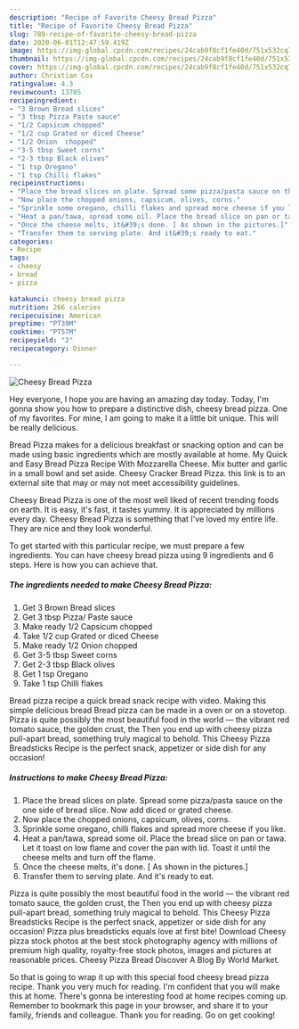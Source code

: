 ```yaml
---
description: "Recipe of Favorite Cheesy Bread Pizza"
title: "Recipe of Favorite Cheesy Bread Pizza"
slug: 789-recipe-of-favorite-cheesy-bread-pizza
date: 2020-06-01T12:47:59.419Z
image: https://img-global.cpcdn.com/recipes/24cab9f8cf1fe40d/751x532cq70/cheesy-bread-pizza-recipe-main-photo.jpg
thumbnail: https://img-global.cpcdn.com/recipes/24cab9f8cf1fe40d/751x532cq70/cheesy-bread-pizza-recipe-main-photo.jpg
cover: https://img-global.cpcdn.com/recipes/24cab9f8cf1fe40d/751x532cq70/cheesy-bread-pizza-recipe-main-photo.jpg
author: Christian Cox
ratingvalue: 4.3
reviewcount: 13785
recipeingredient:
- "3 Brown Bread slices"
- "3 tbsp Pizza Paste sauce"
- "1/2 Capsicum chopped"
- "1/2 cup Grated or diced Cheese"
- "1/2 Onion  chopped"
- "3-5 tbsp Sweet corns"
- "2-3 tbsp Black olives"
- "1 tsp Oregano"
- "1 tsp Chilli flakes"
recipeinstructions:
- "Place the bread slices on plate. Spread some pizza/pasta sauce on the one side of bread slice. Now add diced or grated cheese."
- "Now place the chopped onions, capsicum, olives, corns."
- "Sprinkle some oregano, chilli flakes and spread more cheese if you like."
- "Heat a pan/tawa, spread some oil. Place the bread slice on pan or tawa. Let it toast on low flame and cover the pan with lid. Toast it until the cheese melts and turn off the flame."
- "Once the cheese melts, it&#39;s done. [ As shown in the pictures.]"
- "Transfer them to serving plate. And it&#39;s ready to eat."
categories:
- Recipe
tags:
- cheesy
- bread
- pizza

katakunci: cheesy bread pizza 
nutrition: 266 calories
recipecuisine: American
preptime: "PT39M"
cooktime: "PT57M"
recipeyield: "2"
recipecategory: Dinner

---
```



![Cheesy Bread Pizza](https://img-global.cpcdn.com/recipes/24cab9f8cf1fe40d/751x532cq70/cheesy-bread-pizza-recipe-main-photo.jpg)

Hey everyone, I hope you are having an amazing day today. Today, I'm gonna show you how to prepare a distinctive dish, cheesy bread pizza. One of my favorites. For mine, I am going to make it a little bit unique. This will be really delicious.

Bread Pizza makes for a delicious breakfast or snacking option and can be made using basic ingredients which are mostly available at home. My Quick and Easy Bread Pizza Recipe With Mozzarella Cheese. Mix butter and garlic in a small bowl and set aside. Cheesy Cracker Bread Pizza. this link is to an external site that may or may not meet accessibility guidelines.

Cheesy Bread Pizza is one of the most well liked of recent trending foods on earth. It is easy, it's fast, it tastes yummy. It is appreciated by millions every day. Cheesy Bread Pizza is something that I've loved my entire life. They are nice and they look wonderful.


To get started with this particular recipe, we must prepare a few ingredients. You can have cheesy bread pizza using 9 ingredients and 6 steps. Here is how you can achieve that.

<!--inarticleads1-->

##### The ingredients needed to make Cheesy Bread Pizza:

1. Get 3 Brown Bread slices
1. Get 3 tbsp Pizza/ Paste sauce
1. Make ready 1/2 Capsicum chopped
1. Take 1/2 cup Grated or diced Cheese
1. Make ready 1/2 Onion  chopped
1. Get 3-5 tbsp Sweet corns
1. Get 2-3 tbsp Black olives
1. Get 1 tsp Oregano
1. Take 1 tsp Chilli flakes


Bread pizza recipe a quick bread snack recipe with video. Making this simple delicious bread Bread pizza can be made in a oven or on a stovetop. Pizza is quite possibly the most beautiful food in the world — the vibrant red tomato sauce, the golden crust, the Then you end up with cheesy pizza pull-apart bread, something truly magical to behold. This Cheesy Pizza Breadsticks Recipe is the perfect snack, appetizer or side dish for any occasion! 

<!--inarticleads2-->

##### Instructions to make Cheesy Bread Pizza:

1. Place the bread slices on plate. Spread some pizza/pasta sauce on the one side of bread slice. Now add diced or grated cheese.
1. Now place the chopped onions, capsicum, olives, corns.
1. Sprinkle some oregano, chilli flakes and spread more cheese if you like.
1. Heat a pan/tawa, spread some oil. Place the bread slice on pan or tawa. Let it toast on low flame and cover the pan with lid. Toast it until the cheese melts and turn off the flame.
1. Once the cheese melts, it&#39;s done. [ As shown in the pictures.]
1. Transfer them to serving plate. And it&#39;s ready to eat.


Pizza is quite possibly the most beautiful food in the world — the vibrant red tomato sauce, the golden crust, the Then you end up with cheesy pizza pull-apart bread, something truly magical to behold. This Cheesy Pizza Breadsticks Recipe is the perfect snack, appetizer or side dish for any occasion! Pizza plus breadsticks equals love at first bite! Download Cheesy pizza stock photos at the best stock photography agency with millions of premium high quality, royalty-free stock photos, images and pictures at reasonable prices. Cheesy Pizza Bread Discover A Blog By World Market. 

So that is going to wrap it up with this special food cheesy bread pizza recipe. Thank you very much for reading. I'm confident that you will make this at home. There's gonna be interesting food at home recipes coming up. Remember to bookmark this page in your browser, and share it to your family, friends and colleague. Thank you for reading. Go on get cooking!
